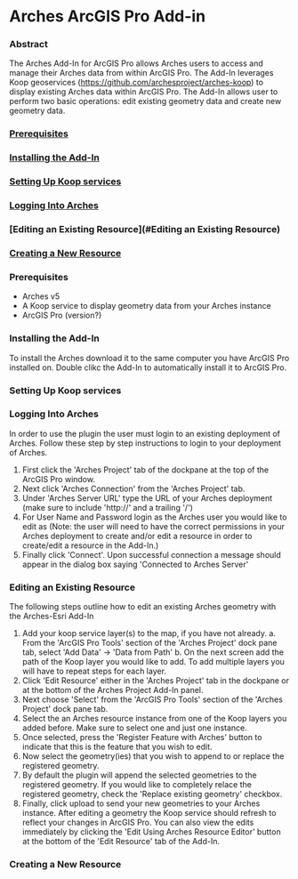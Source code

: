 # Arches ArcGIS Pro Add-in

### Abstract
  The Arches Add-In for ArcGIS Pro allows Arches users to access and manage their Arches data from within ArcGIS Pro. The Add-In leverages Koop geoservices (https://github.com/archesproject/arches-koop) to display existing Arches data within ArcGIS Pro. The Add-In allows user to perform two basic operations: edit existing geometry data and create new geometry data.
  
### [Prerequisites](#Prerequisites)
### [Installing the Add-In](#Installing-the-Add-In)
### [Setting Up Koop services](#Setting-Up-Koop-services)
### [Logging Into Arches](#Logging-Into-Arches)
### [Editing an Existing Resource](#Editing an Existing Resource)
### [Creating a New Resource](#Creating-a-New-Resource)
  
  
### Prerequisites
  - Arches v5
  - A Koop service to display geometry data from your Arches instance
  - ArcGIS Pro (version?)
  
### Installing the Add-In
  To install the Arches download it to the same computer you have ArcGIS Pro installed on. Double clikc the Add-In to automatically install it to ArcGIS Pro.
  
### Setting Up Koop services


### Logging Into Arches
  In order to use the plugin the user must login to an existing deployment of Arches. Follow these step by step instructions to login to your deployment of Arches.
   1. First click the 'Arches Project' tab of the dockpane at the top of the ArcGIS Pro window. 
   2. Next click 'Arches Connection' from the 'Arches Project' tab.
   3. Under 'Arches Server URL' type the URL of your Arches deployment (make sure to include 'http://' and a trailing '/')
   4. For User Name and Password login as the Arches user you would like to edit as (Note: the user will need to have the correct permissions in your Arches deployment to create and/or edit a resource in order to create/edit a resource in the Add-In.)
   5. Finally click 'Connect'. Upon successful connection a message should appear in the dialog box saying 'Connected to Arches Server'
   
### Editing an Existing Resource
  The following steps outline how to edit an existing Arches geometry with the Arches-Esri Add-In
   1. Add your koop service layer(s) to the map, if you have not already.
      a. From the 'ArcGIS Pro Tools' section of the 'Arches Project' dock pane tab, select 'Add Data' -> 'Data from Path'
      b. On the next screen add the path of the Koop layer you would like to add. To add multiple layers you will have to repeat steps for each layer.
   2. Click 'Edit Resource' either in the 'Arches Project' tab in the dockpane or at the bottom of the Arches Project Add-In panel.
   3. Next choose 'Select' from the 'ArcGIS Pro Tools' section of the 'Arches Project' dock pane tab.
   4. Select the an Arches resource instance from one of the Koop layers you added before. Make sure to select one and just one instance.
   5. Once selected, press the 'Register Feature with Arches' button to indicate that this is the feature that you wish to edit.
   6. Now select the geometry(ies) that you wish to append to or replace the registered geometry.
   7. By default the plugin will append the selected geometries to the registered geometry. If you would like to completely relace the registered geometry, check         the 'Replace existing geometry' checkbox.
   8. Finally, click upload to send your new geometries to your Arches instance.
   After editing a geometry the Koop service should refresh to reflect your changes in ArcGIS Pro. You can also view the edits immediately by clicking the 'Edit        Using Arches Resource Editor' button at the bottom of the 'Edit Resource' tab of the Add-In.

### Creating a New Resource


